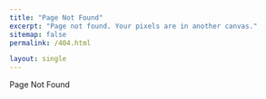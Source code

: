 ```yaml
---
title: "Page Not Found"
excerpt: "Page not found. Your pixels are in another canvas."
sitemap: false
permalink: /404.html

layout: single
---
```


Page Not Found

<script>
  var GOOG_FIXURL_LANG = 'en';
  var GOOG_FIXURL_SITE = '{{ site.url }}'
</script>
<script src="https://linkhelp.clients.google.com/tbproxy/lh/wm/fixurl.js">
</script>